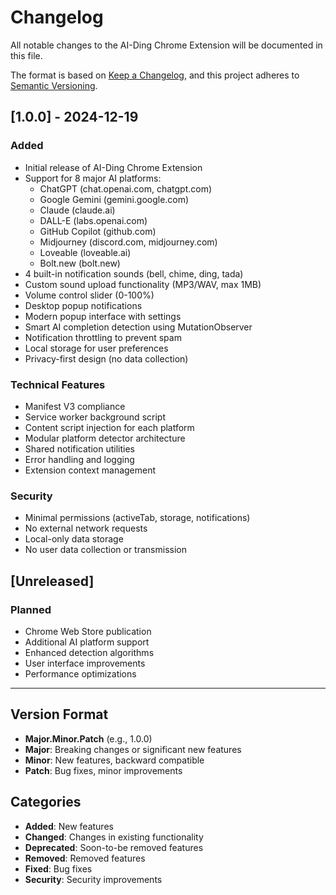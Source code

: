 # Changelog

All notable changes to the AI-Ding Chrome Extension will be documented in this file.

The format is based on [Keep a Changelog](https://keepachangelog.com/en/1.0.0/),
and this project adheres to [Semantic Versioning](https://semver.org/spec/v2.0.0.html).

## [1.0.0] - 2024-12-19

### Added
- Initial release of AI-Ding Chrome Extension
- Support for 8 major AI platforms:
  - ChatGPT (chat.openai.com, chatgpt.com)
  - Google Gemini (gemini.google.com)
  - Claude (claude.ai)
  - DALL-E (labs.openai.com)
  - GitHub Copilot (github.com)
  - Midjourney (discord.com, midjourney.com)
  - Loveable (loveable.ai)
  - Bolt.new (bolt.new)
- 4 built-in notification sounds (bell, chime, ding, tada)
- Custom sound upload functionality (MP3/WAV, max 1MB)
- Volume control slider (0-100%)
- Desktop popup notifications
- Modern popup interface with settings
- Smart AI completion detection using MutationObserver
- Notification throttling to prevent spam
- Local storage for user preferences
- Privacy-first design (no data collection)

### Technical Features
- Manifest V3 compliance
- Service worker background script
- Content script injection for each platform
- Modular platform detector architecture
- Shared notification utilities
- Error handling and logging
- Extension context management

### Security
- Minimal permissions (activeTab, storage, notifications)
- No external network requests
- Local-only data storage
- No user data collection or transmission

## [Unreleased]

### Planned
- Chrome Web Store publication
- Additional AI platform support
- Enhanced detection algorithms
- User interface improvements
- Performance optimizations

---

## Version Format

- **Major.Minor.Patch** (e.g., 1.0.0)
- **Major**: Breaking changes or significant new features
- **Minor**: New features, backward compatible
- **Patch**: Bug fixes, minor improvements

## Categories

- **Added**: New features
- **Changed**: Changes in existing functionality
- **Deprecated**: Soon-to-be removed features
- **Removed**: Removed features
- **Fixed**: Bug fixes
- **Security**: Security improvements